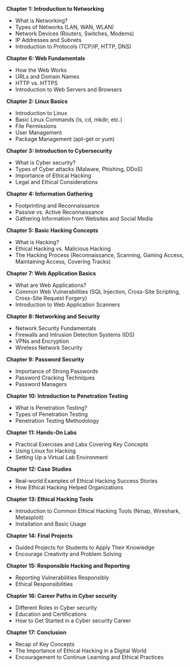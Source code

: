 
**Chapter 1: Introduction to Networking**

- What is Networking?
- Types of Networks (LAN, WAN, WLAN)
- Network Devices (Routers, Switches, Modems)
- IP Addresses and Subnets
- Introduction to Protocols (TCP/IP, HTTP, DNS)

**Chapter 6: Web Fundamentals**

- How the Web Works
- URLs and Domain Names
- HTTP vs. HTTPS
- Introduction to Web Servers and Browsers

**Chapter 2: Linux Basics**

- Introduction to Linux
- Basic Linux Commands (ls, cd, mkdir, etc.)
- File Permissions
- User Management
- Package Management (apt-get or yum)

**Chapter 3: Introduction to Cybersecurity**

- What is Cyber security?
- Types of Cyber attacks (Malware, Phishing, DDoS)
- Importance of Ethical Hacking
- Legal and Ethical Considerations

**Chapter 4: Information Gathering**

- Footprinting and Reconnaissance
- Passive vs. Active Reconnaissance
- Gathering Information from Websites and Social Media

**Chapter 5: Basic Hacking Concepts**

- What is Hacking?
- Ethical Hacking vs. Malicious Hacking
- The Hacking Process (Reconnaissance, Scanning, Gaining Access, Maintaining Access, Covering Tracks)

**Chapter 7: Web Application Basics**

- What are Web Applications?
- Common Web Vulnerabilities (SQL Injection, Cross-Site Scripting, Cross-Site Request Forgery)
- Introduction to Web Application Scanners

**Chapter 8: Networking and Security**

- Network Security Fundamentals
- Firewalls and Intrusion Detection Systems (IDS)
- VPNs and Encryption
- Wireless Network Security

**Chapter 9: Password Security**

- Importance of Strong Passwords
- Password Cracking Techniques
- Password Managers

**Chapter 10: Introduction to Penetration Testing**

- What is Penetration Testing?
- Types of Penetration Testing
- Penetration Testing Methodology

**Chapter 11: Hands-On Labs**

- Practical Exercises and Labs Covering Key Concepts
- Using Linux for Hacking
- Setting Up a Virtual Lab Environment

**Chapter 12: Case Studies**

- Real-world Examples of Ethical Hacking Success Stories
- How Ethical Hacking Helped Organizations

**Chapter 13: Ethical Hacking Tools**

- Introduction to Common Ethical Hacking Tools (Nmap, Wireshark, Metasploit)
- Installation and Basic Usage

**Chapter 14: Final Projects**

- Guided Projects for Students to Apply Their Knowledge
- Encourage Creativity and Problem Solving

**Chapter 15: Responsible Hacking and Reporting**

- Reporting Vulnerabilities Responsibly
- Ethical Responsibilities

**Chapter 16: Career Paths in Cyber security**

- Different Roles in Cyber security
- Education and Certifications
- How to Get Started in a Cyber security Career

**Chapter 17: Conclusion**

- Recap of Key Concepts
- The Importance of Ethical Hacking in a Digital World
- Encouragement to Continue Learning and Ethical Practices